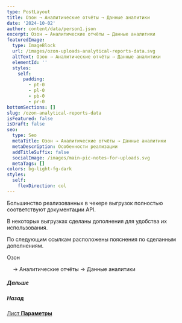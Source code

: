 ```yaml
---
type: PostLayout
title: Озон → Аналитические отчёты → Данные аналитики
date: '2024-10-02'
author: content/data/person1.json
excerpt: Озон → Аналитические отчёты → Данные аналитики
featuredImage:
  type: ImageBlock
  url: /images/ozon-uploads-analytical-reports-data.svg
  altText: Озон → Аналитические отчёты → Данные аналитики
  elementId: ''
  styles:
    self:
      padding:
        - pt-0
        - pl-0
        - pb-0
        - pr-0
bottomSections: []
slug: /ozon-analytical-reports-data
isFeatured: false
isDraft: false
seo:
  type: Seo
  metaTitle: Озон → Аналитические отчёты → Данные аналитики
  metaDescription: Особенности реализации
  addTitleSuffix: false
  socialImage: /images/main-pic-notes-for-uploads.svg
  metaTags: []
colors: bg-light-fg-dark
styles:
  self:
    flexDirection: col
---
```

Большинство реализованных в чекере выгрузок полностью соответствуют документации API.

В некоторых выгрузках сделаны дополнения для удобства их использования.

По следующим ссылкам расположены пояснения по сделанным дополнениям.

Озон

    → Аналитические отчёты → Данные аналитики

##### Дальше

##### Назад

[Лист **Параметры**](/blog/parameters-list-control-panel/)
